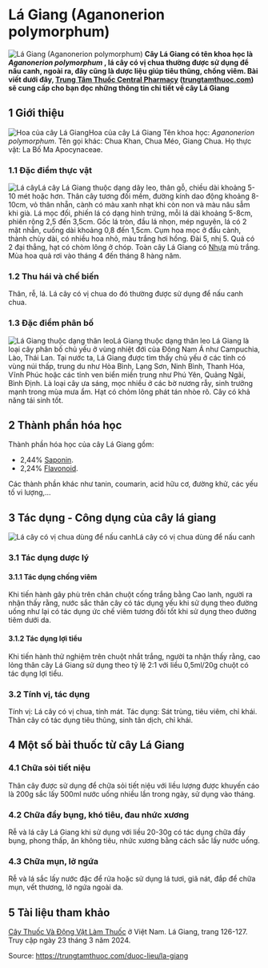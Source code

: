 # Lá Giang (Aganonerion polymorphum)

![Lá Giang \(Aganonerion polymorphum\)](https://trungtamthuoc.com/images/others/cay-la-giang-3-3860.jpg)
**Cây Lá Giang có tên khoa học là _Aganonerion polymorphum_ , lá cây có vị chua thường được sử dụng để nấu canh, ngoài ra, đây cũng là dược liệu giúp tiêu thũng, chống viêm. Bài viết dưới đây, [Trung Tâm Thuốc Central Pharmacy](https://trungtamthuoc.com/ "Trung Tâm Thuốc Central Pharmacy") ([trungtamthuoc.com](https://trungtamthuoc.com/ "trungtamthuoc.com")) sẽ cung cấp cho bạn đọc những thông tin chi tiết về cây Lá Giang**
##  1 Giới thiệu
![Hoa của cây Lá Giang](https://trungtamthuoc.com/images/item/cay-la-giang.jpg)Hoa của cây Lá Giang
Tên khoa học: _Aganonerion polymorphum_.
Tên gọi khác: Chua Khan, Chua Méo, Giang Chua.
Họ thực vật: La Bố Ma Apocynaceae.
### 1.1 Đặc điểm thực vật
![Lá cây](https://trungtamthuoc.com/images/item/cay-la-giang-0.jpg)Lá cây
Lá Giang thuộc dạng dây leo, thân gỗ, chiều dài khoảng 5-10 mét hoặc hơn.
Thân cây tương đối mềm, đường kính dao động khoảng 8-10cm, vỏ thân nhẵn, cành có màu xanh nhạt khi còn non và màu nâu sẫm khi già.
Lá mọc đối, phiến lá có dạng hình trứng, mỗi lá dài khoảng 5-8cm, phiến rộng 2,5 đến 3,5cm. Gốc lá tròn, đầu lá nhọn, mép nguyên, lá có 2 mặt nhẵn, cuống dài khoảng 0,8 đến 1,5cm.
Cụm hoa mọc ở đầu cành, thành chùy dài, có nhiều hoa nhỏ, màu trắng hơi hồng.
Đài 5, nhị 5.
Quả có 2 đại thẳng, hạt có chòm lông ở chóp.
Toàn cây Lá Giang có [Nhựa](https://trungtamthuoc.com/hoat-chat/nhua "Nhựa") mủ trắng.
Mùa hoa quả rơi vào tháng 4 đến tháng 8 hàng năm.
### 1.2 Thu hái và chế biến
Thân, rễ, lá.
Lá cây có vị chua do đó thường được sử dụng để nấu canh chua.
### 1.3 Đặc điểm phân bố
![Lá Giang thuộc dạng thân leo](https://trungtamthuoc.com/images/item/cay-la-giang-1.jpg)Lá Giang thuộc dạng thân leo
Lá Giang là loại cây phân bố chủ yếu ở vùng nhiệt đới của Đông Nam Á như Campuchia, Lào, Thái Lan.
Tại nước ta, Lá Giang được tìm thấy chủ yếu ở các tỉnh có vùng núi thấp, trung du như Hòa Bình, Lạng Sơn, Ninh Bình, Thanh Hóa, Vĩnh Phúc hoặc các tỉnh ven biển miền trung như Phú Yên, Quảng Ngãi, Bình Định.
Là loại cây ưa sáng, mọc nhiều ở các bờ nương rẫy, sinh trưởng mạnh trong mùa mưa ẩm. Hạt có chỏm lông phát tán nhòe rõ. Cây có khả năng tái sinh tốt.
##  2 Thành phần hóa học
Thành phần hóa học của cây Lá Giang gồm:
  * 2,44% [Saponin](https://trungtamthuoc.com/hoat-chat/saponin "Saponin").
  * 2,24% [Flavonoid](https://trungtamthuoc.com/hoat-chat/flavonoid "Flavonoid").


Các thành phần khác như tanin, coumarin, acid hữu cơ, đường khử, các yếu tố vi lượng,...
##  3 Tác dụng - Công dụng của cây lá giang
![Lá cây có vị chua dùng để nấu canh](https://trungtamthuoc.com/images/item/cay-la-giang-2.jpg)Lá cây có vị chua dùng để nấu canh
### 3.1 Tác dụng dược lý
#### 3.1.1 Tác dụng chống viêm
Khi tiến hành gây phù trên chân chuột cống trắng bằng Cao lanh, người ra nhận thấy rằng, nước sắc thân cây có tác dụng yếu khi sử dụng theo đường uống như lại có tác dụng ức chế viêm tương đối tốt khi sử dụng theo đường tiêm dưới da.
#### 3.1.2 Tác dụng lợi tiểu
Khi tiến hành thử nghiệm trên chuột nhắt trắng, người ta nhận thấy rằng, cao lỏng thân cây Lá Giang sử dụng theo tỷ lệ 2:1 với liều 0,5ml/20g chuột có tác dụng lợi tiểu.
### 3.2 Tính vị, tác dụng
Tính vị: Lá cây có vị chua, tính mát.
Tác dụng: Sát trùng, tiêu viêm, chỉ khái. Thân cây có tác dụng tiêu thũng, sinh tân dịch, chỉ khái.
##  4 Một số bài thuốc từ cây Lá Giang
### 4.1 Chữa sỏi tiết niệu
Thân cây được sử dụng để chữa sỏi tiết niệu với liều lượng được khuyến cáo là 200g sắc lấy 500ml nước uống nhiều lần trong ngày, sử dụng vào tháng.
### 4.2 Chữa đầy bụng, khó tiêu, đau nhức xương
Rễ và lá cây Lá Giang khi sử dụng với liều 20-30g có tác dụng chữa đầy bụng, phong thấp, ăn không tiêu, nhức xương bằng cách sắc lấy nước uống.
### 4.3 Chữa mụn, lở ngứa
Rễ và lá sắc lấy nước đặc để rửa hoặc sử dụng lá tươi, giã nát, đắp để chữa mụn, vết thương, lở ngứa ngoài da.
##  5 Tài liệu tham khảo
[Cây Thuốc Và Động Vật Làm Thuốc](https://trungtamthuoc.com/bai-viet/doc-online-va-tai-mien-phi-pdf-sach-cay-thuoc-va-dong-vat-lam-thuoc-o-viet-nam "Cây Thuốc Và Động Vật Làm Thuốc") ở Việt Nam. Lá Giang, trang 126-127. Truy cập ngày 23 tháng 3 năm 2024.


Source: https://trungtamthuoc.com/duoc-lieu/la-giang
